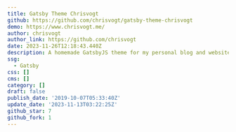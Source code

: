 ```yaml
---
title: Gatsby Theme Chrisvogt
github: https://github.com/chrisvogt/gatsby-theme-chrisvogt
demo: https://www.chrisvogt.me/
author: chrisvogt
author_link: https://github.com/chrisvogt
date: 2023-11-26T12:18:43.440Z
description: A homemade GatsbyJS theme for my personal blog and website.
ssg:
  - Gatsby
css: []
cms: []
category: []
draft: false
publish_date: '2019-10-07T05:33:40Z'
update_date: '2023-11-13T03:22:25Z'
github_star: 7
github_fork: 1
---
```

